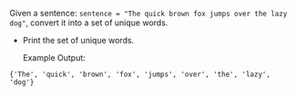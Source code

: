 Given a sentence: `sentence = "The quick brown fox jumps over the lazy dog"`, convert it into a set of unique words.
- Print the set of unique words.

  Example Output:  
```
{'The', 'quick', 'brown', 'fox', 'jumps', 'over', 'the', 'lazy', 'dog'}
```

